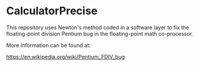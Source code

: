 # CalculatorPrecise

This repository uses Newton's method coded in a software layer to fix the floating-point division Pentium bug in the floating-point math co-processor.

More information can be found at:

https://en.wikipedia.org/wiki/Pentium_FDIV_bug

